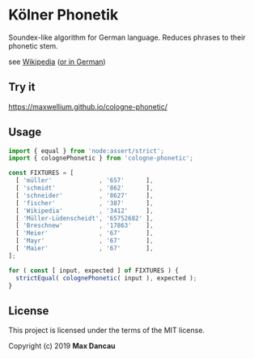 # Kölner Phonetik
Soundex-like algorithm for German language. Reduces phrases to their phonetic stem.

see [Wikipedia](https://en.wikipedia.org/wiki/Cologne_phonetics) ([or in German](https://de.wikipedia.org/wiki/K%C3%B6lner_Phonetik))

## Try it
https://maxwellium.github.io/cologne-phonetic/

## Usage
```javascript
import { equal } from 'node:assert/strict';
import { colognePhonetic } from 'cologne-phonetic';

const FIXTURES = [
  [ 'müller'             , '657'      ],
  [ 'schmidt'            , '862'      ],
  [ 'schneider'          , '8627'     ],
  [ 'fischer'            , '387'      ],
  [ 'Wikipedia'          , '3412'     ],
  [ 'Müller-Lüdenscheidt', '65752682' ],
  [ 'Breschnew'          , '17863'    ],
  [ 'Meier'              , '67'       ],
  [ 'Mayr'               , '67'       ],
  [ 'Maier'              , '67'       ],
];

for ( const [ input, expected ] of FIXTURES ) {
  strictEqual( colognePhonetic( input ), expected );
}
```

## License
This project is licensed under the terms of the MIT license.

Copyright (c) 2019 **Max Dancau**